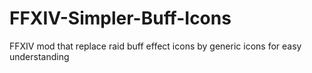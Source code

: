 # FFXIV-Simpler-Buff-Icons
FFXIV mod that replace raid buff effect icons by generic icons for easy understanding
